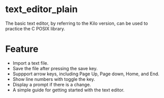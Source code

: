 # text_editor_plain
The basic text editor, by referring to the Kilo version, can be used to practice the C POSIX library.
# Feature
- Import a text file.
- Save the file after pressing the save key.
- Suppport arrow keys, including Page Up, Page down, Home, and End.
- Show line numbers with toggle the key.
- Display a prompt if there is a change.
- A simple guide for getting started with the text editor.
